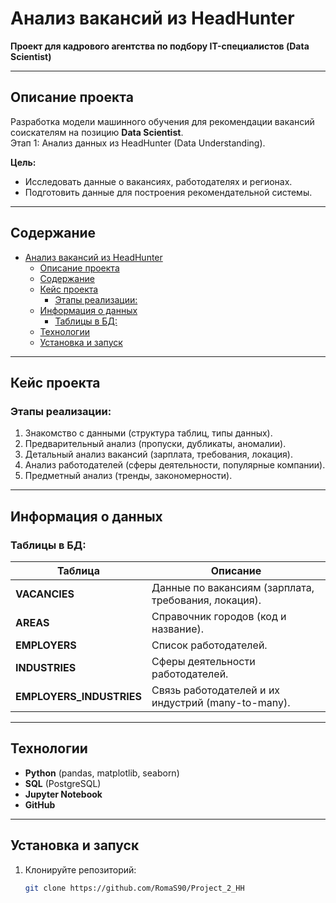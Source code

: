 # Анализ вакансий из HeadHunter  
**Проект для кадрового агентства по подбору IT-специалистов (Data Scientist)**  

---

## Описание проекта  
Разработка модели машинного обучения для рекомендации вакансий соискателям на позицию **Data Scientist**.  
Этап 1: Анализ данных из HeadHunter (Data Understanding).  

**Цель:**  
- Исследовать данные о вакансиях, работодателях и регионах.  
- Подготовить данные для построения рекомендательной системы.  

---

## Содержание  
- [Анализ вакансий из HeadHunter](#анализ-вакансий-из-headhunter)
  - [Описание проекта](#описание-проекта)
  - [Содержание](#содержание)
  - [Кейс проекта](#кейс-проекта)
    - [Этапы реализации:](#этапы-реализации)
  - [Информация о данных](#информация-о-данных)
    - [Таблицы в БД:](#таблицы-в-бд)
  - [Технологии](#технологии)
  - [Установка и запуск](#установка-и-запуск)

---

## Кейс проекта  
### Этапы реализации:  
1. Знакомство с данными (структура таблиц, типы данных).  
2. Предварительный анализ (пропуски, дубликаты, аномалии).  
3. Детальный анализ вакансий (зарплата, требования, локация).  
4. Анализ работодателей (сферы деятельности, популярные компании).  
5. Предметный анализ (тренды, закономерности).  

---

## Информация о данных  
### Таблицы в БД:  
| Таблица | Описание |  
|--------|----------|  
| **VACANCIES** | Данные по вакансиям (зарплата, требования, локация). |  
| **AREAS** | Справочник городов (код и название). |  
| **EMPLOYERS** | Список работодателей. |  
| **INDUSTRIES** | Сферы деятельности работодателей. |  
| **EMPLOYERS_INDUSTRIES** | Связь работодателей и их индустрий (many-to-many). |  

---

## Технологии  
- **Python** (pandas, matplotlib, seaborn)  
- **SQL** (PostgreSQL)  
- **Jupyter Notebook**  
- **GitHub**  

---

## Установка и запуск  
1. Клонируйте репозиторий:  
   ```bash  
   git clone https://github.com/RomaS90/Project_2_HH